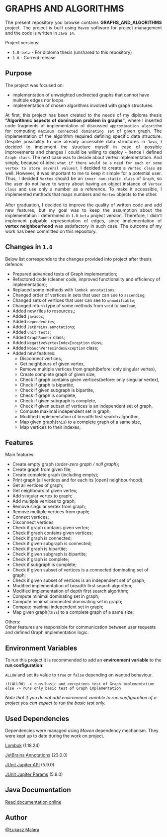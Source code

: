 
# GRAPHS AND ALGORITHMS

<p align="justify">
The present repository you browse contains <b>GRAPHS_AND_ALGORITHMS</b> project. The project is built using 
<code>Maven</code> software for project management and the code is written in <code>Java 14</code>.
</p>

Project versions:
- `1.0-beta` - For diploma thesis (unshared to this repository)
- `1.0` - Current release

## Purpose

The project was focused on:

- implementation of unweighted undirected graphs that cannot have multiple edges nor loops.
- implementation of chosen algorithms involved with graph structures.

<p align="justify">
At first, this project has been created to the needs of my diploma thesis 
<b>"Algorithmic aspects of domination problem in graphs"</b>, where I inserted code fragments of implementation of 
discussed <code>approximation algorithm</code> for computing <code>maximum connected dominating set</code> of given graph. 
The implementation of the algorithm required defining specific data structure. Despite possibility to use already accessible 
data structures in <code>Java</code>, I decided to implement the structure myself in case of possible improvements and changes 
I could be willing to deploy - hence I defined <code>Graph class</code>. The next case was to decide about vertex implementation. 
And simply, because of idea: <code>what if there would be a need for each or some vertex to store several values?</code>, I decided to 
create a <code>Vertex class</code> as well. However, it was important to me to keep it simple for a potential user.
Thus, I decided <code>Vertex</code> should be an <code>inner non-static class</code> of <code>Graph</code>, so the user 
do not have to worry about having an object instance of <code>Vertex class</code> and use only a number as a reference. 
To make it accessible, I implemented methods that maps numbers and <code>Vertex</code> objects to the other.
<br>
<br>
After graduation, I decided to improve the quality of written code and add new features, but my goal was to keep
the assumption about the implementation I determined in <code>1.0-beta</code> project version. Therefore, I didn't 
implement palpable representation of edges, since implementation of <b>vertex neighbourhood</b> was satisfactory in such case. 
The outcome of my work has been committed on this repository.
</p>

## Changes in `1.0`

Below list corresponds to the changes provided into project after thesis defence:
- Prepared advanced tests of Graph implementation;
- Refactored code (cleaner code, improved functionality and efficiency of implementation);
- Replaced some methods with `lombok annotations`;
- Changed order of vertices in sets that user can see to `ascending`;
- Changed sets of vertices that user can see to `unmodifiable`;
- Changed return type of some methods from `void` to `boolean`;
- Added new files to resources,;
- Added `javadoc`;
- Added `dependencies`;
- Added `JetBrains annotations`;
- Added `unit tests`;
- Added `GraphRunner` class;
- Added `NegativeVertexIndexException` class;
- Added `NoSuchVertexIndexException` class;
- Added new features:
  - Disconnect vertices,
  - Get neighbours of given vertex,
  - Remove multiple vertices from graph(before: only singular vertex),
  - Create complete graph of given size,
  - Check if graph contains given vertices(before: only singular vertex),
  - Check if graph is bipartite,
  - Check if given subgraph is bipartite,
  - Check if graph is complete,
  - Check if given subgraph is complete,
  - Check if given subset of vertices is an independent set of graph,
  - Compute maximal independent set in graph,
  - Modified implementation of breadth first search algorithm,
  - Map given graph(`this`) to a complete graph of a same size,
  - Map vertices to their indexes;

## Features

Main features:
- Create empty graph (_order-zero graph / null graph_);
- Create graph from given file;
- Create complete graph (including empty);
- Print graph (all vertices and for each its [open] neighbourhood);
- Get all vertices of graph;
- Get neighbours of given vertex;
- Add singular vertex to graph;
- Add multiple vertices to graph;
- Remove singular vertex from graph;
- Remove multiple vertices from graph;
- Connect vertices;
- Disconnect vertices;
- Check if graph contains given vertex;
- Check if graph contains given vertices;
- Check if graph is connected;
- Check if given subgraph is connected;
- Check if graph is bipartite;
- Check if given subgraph is bipartite;
- Check if graph is complete;
- Check if subgraph is complete;
- Check if given subset of vertices is a connected dominating set of graph;
- Check if given subset of vertices is an independent set of graph;
- Modified implementation of breadth first search algorithm;
- Modified implementation of depth first search algorithm;
- Compute minimal dominating set in graph;
- Compute minimal connected dominating set in graph;
- Compute maximal independent set in graph;
- Map given graph(`this`) to a complete graph of a same size;

Others:
<br>
Other features are responsible for communication between user requests and defined Graph implementation logic.

## Environment Variables

To run this project it is recommended to add an **environment variable** to the **run configuration**:

`ALLOW`
and set its value to `true` or `false` depending on wanted behaviour.

```
if(ALLOW) -> runs basic and exceptions test of Graph implementation
else -> runs only basic test of Graph implementation
```

_Note that if you do not add environment variable to run configuration of a project you can expect to run the basic test only._

## Used Dependencies

Dependencies were managed using _Maven_ dependency mechanism. They were kept up to date during the work on project.

[Lombok](https://projectlombok.org/) (1.18.24)

[JetBrains Annotations](https://www.jetbrains.com/help/idea/annotating-source-code.html) (23.0.0)

[JUnit Jupiter API](https://junit.org/junit5/docs/5.9.0/api/org.junit.jupiter.api/module-summary.html) (5.9.0)

[JUnit Jupiter Params](https://junit.org/junit5/docs/5.9.0/api/org.junit.jupiter.params/module-summary.html) (5.9.0)

## Java Documentation

[Read documentation online](https://lucasmalara.github.io/graphs-and-algorithms/ "Java documentation")

## Author

[@Łukasz Malara](https://github.com/lucasmalara "author")
